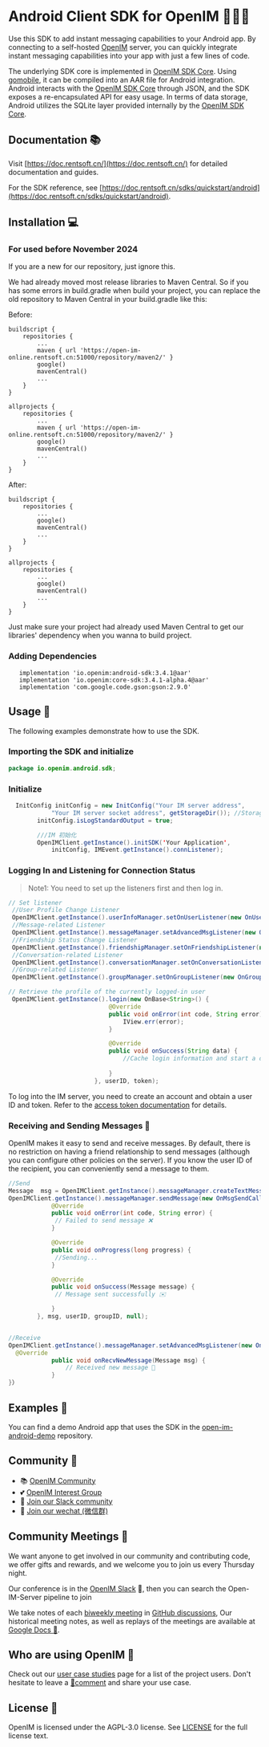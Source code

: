 # Android Client SDK for OpenIM 👨‍💻💬

Use this SDK to add instant messaging capabilities to your Android app. By connecting to a self-hosted [OpenIM](https://www.openim.online/) server, you can quickly integrate instant messaging capabilities into your app with just a few lines of code.


The underlying SDK core is implemented in [OpenIM SDK Core](https://github.com/openimsdk/openim-sdk-core). Using [gomobile](https://github.com/golang/mobile), it can be compiled into an AAR file for Android integration. Android interacts with the [OpenIM SDK Core](https://github.com/openimsdk/openim-sdk-core) through JSON, and the SDK exposes a re-encapsulated API for easy usage. In terms of data storage, Android utilizes the SQLite layer provided internally by the [OpenIM SDK Core](https://github.com/openimsdk/openim-sdk-core).




## Documentation 📚

Visit [https://doc.rentsoft.cn/](https://doc.rentsoft.cn/) for detailed documentation and guides.

For the SDK reference, see [https://doc.rentsoft.cn/sdks/quickstart/android](https://doc.rentsoft.cn/sdks/quickstart/android).

## Installation 💻
### For used before November 2024
If you are a new for our repository, just ignore this.

We had already moved most release libraries to Maven Central. So if you has some errors in build.gradle when build your project, you can replace the old repository to Maven Central in your build.gradle like this: 

Before: 
```
buildscript {
    repositories {
        ...
        maven { url 'https://open-im-online.rentsoft.cn:51000/repository/maven2/' }
        google()
        mavenCentral()
        ...
    }
}

allprojects {
    repositories {
        ...
        maven { url 'https://open-im-online.rentsoft.cn:51000/repository/maven2/' }
        google()
        mavenCentral()
        ...
    }
}
```

After: 
```
buildscript {
    repositories {
        ...
        google()
        mavenCentral()
        ...
    }
}

allprojects {
    repositories {
        ...
        google()
        mavenCentral()
        ...
    }
}
```

Just make sure your project had already used Maven Central to get our libraries' dependency when you wanna to build project.
### Adding Dependencies
```
   implementation 'io.openim:android-sdk:3.4.1@aar'
   implementation 'io.openim:core-sdk:3.4.1-alpha.4@aar'
   implementation 'com.google.code.gson:gson:2.9.0'
```
## Usage 🚀

The following examples demonstrate how to use the SDK.
### Importing the SDK and initialize

```java
package io.openim.android.sdk;
```
### Initialize
```java
  InitConfig initConfig = new InitConfig("Your IM server address",
            "Your IM server socket address", getStorageDir()); //Storage path
        initConfig.isLogStandardOutput = true;

        ///IM 初始化
        OpenIMClient.getInstance().initSDK('Your Application',
            initConfig, IMEvent.getInstance().connListener);
```
### Logging In and Listening for Connection Status

> Note1: You need to set up the listeners first and then log in.


```java
// Set listener
 //User Profile Change Listener
 OpenIMClient.getInstance().userInfoManager.setOnUserListener(new OnUserListener() { });
 //Message-related Listener
 OpenIMClient.getInstance().messageManager.setAdvancedMsgListener(new OnAdvanceMsgListener() {});
 //Friendship Status Change Listener
 OpenIMClient.getInstance().friendshipManager.setOnFriendshipListener(new OnFriendshipListener() {});
 //Conversation-related Listener
 OpenIMClient.getInstance().conversationManager.setOnConversationListener(new OnConversationListener() {});
 //Group-related Listener
 OpenIMClient.getInstance().groupManager.setOnGroupListener(new OnGroupListener() { });

// Retrieve the profile of the currently logged-in user
 OpenIMClient.getInstance().login(new OnBase<String>() {
                            @Override
                            public void onError(int code, String error) {
                                IView.err(error);
                            }

                            @Override
                            public void onSuccess(String data) {
                                //Cache login information and start a delightful chat
                   
                            }
                        }, userID, token);
```

To log into the IM server, you need to create an account and obtain a user ID and token. Refer to the [access token documentation](https://doc.rentsoft.cn/restapi/userManagement/userRegister) for details.

### Receiving and Sending Messages 💬

OpenIM makes it easy to send and receive messages. By default, there is no restriction on having a friend relationship to send messages (although you can configure other policies on the server). If you know the user ID of the recipient, you can conveniently send a message to them.

```java
//Send
Message  msg = OpenIMClient.getInstance().messageManager.createTextMessage("hello openim");
OpenIMClient.getInstance().messageManager.sendMessage(new OnMsgSendCallback() {
            @Override
            public void onError(int code, String error) {
             // Failed to send message ❌
            }

            @Override
            public void onProgress(long progress) {
             //Sending...
            }

            @Override
            public void onSuccess(Message message) {
             // Message sent successfully ✉️	

            }
        }, msg, userID, groupID, null);


//Receive
OpenIMClient.getInstance().messageManager.setAdvancedMsgListener(new OnAdvanceMsgListener(){
  @Override
            public void onRecvNewMessage(Message msg) {
                // Received new message 📨
            }
}）
```

## Examples 🌟

You can find a demo Android app that uses the SDK in the [open-im-android-demo](https://github.com/openimsdk/open-im-android-demo) repository.


## Community :busts_in_silhouette:

- 📚 [OpenIM Community](https://github.com/OpenIMSDK/community)
- 💕 [OpenIM Interest Group](https://github.com/Openim-sigs)
- 🚀 [Join our Slack community](https://join.slack.com/t/openimsdk/shared_invite/zt-22720d66b-o_FvKxMTGXtcnnnHiMqe9Q)
- :eyes: [Join our wechat (微信群)](https://openim-1253691595.cos.ap-nanjing.myqcloud.com/WechatIMG20.jpeg)

## Community Meetings :calendar:

We want anyone to get involved in our community and contributing code, we offer gifts and rewards, and we welcome you to join us every Thursday night.

Our conference is in the [OpenIM Slack](https://join.slack.com/t/openimsdk/shared_invite/zt-22720d66b-o_FvKxMTGXtcnnnHiMqe9Q) 🎯, then you can search the Open-IM-Server pipeline to join

We take notes of each [biweekly meeting](https://github.com/orgs/OpenIMSDK/discussions/categories/meeting) in [GitHub discussions](https://github.com/openimsdk/open-im-server/discussions/categories/meeting), Our historical meeting notes, as well as replays of the meetings are available at [Google Docs :bookmark_tabs:](https://docs.google.com/document/d/1nx8MDpuG74NASx081JcCpxPgDITNTpIIos0DS6Vr9GU/edit?usp=sharing).

## Who are using OpenIM :eyes:

Check out our [user case studies](https://github.com/OpenIMSDK/community/blob/main/ADOPTERS.md) page for a list of the project users. Don't hesitate to leave a [📝comment](https://github.com/openimsdk/open-im-server/issues/379) and share your use case.

## License :page_facing_up:

OpenIM is licensed under the AGPL-3.0 license. See [LICENSE](https://github.com/openimsdk/open-im-sdk-android/blob/main/LICENSE) for the full license text.
